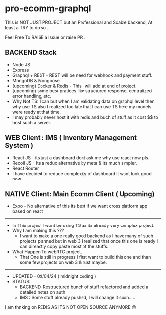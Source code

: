 # pro-ecomm-graphql

This is NOT JUST PROJECT but an Professional and Scable backend, At least a TRY to do so ..

Feel Free To RAISE a Issue or raise PR .

## BACKEND Stack

- Node JS
- Express
- Graphql + REST - REST will be need for webhook and payment stuff.
- MongoDB & Mongoose
- (upcoming) Docker & Redis - This I will add at end of project.
- (upcoming) some best pratices like structured response, centralized error handling, etc.
- Why Not TS: I can but when I am validating data on graphql level then why use TS also I realized too late that I can use TS here my models were ready at that time.
- I may probably never host it with redis and buch of stuff as it cost $$ to host such a server.

## WEB Client : IMS ( Inventory Management System )

- React JS - its just a dashboard dont ask me why use react now pls.
- Recoil JS - Its a redux alternative by meta & its much simpler.
- React Router
- I have decided to reduce complexity of dashboard it wont look good now

## NATIVE Client: Main Ecomm Client ( Upcoming)

- Expo - No alternative of this its best if we want cross platform app based on react

---

- In This project I wont be using TS as its already very complex project.
- Why I am making this ???
  - I want to make a one really good backend as I have many of such projects planned but in web 3 I realized that once this one is ready I can direactly copy paste most of the stuffs.
- What Happen To webRTC project.
  - That One is still in progress I first want to build this one and than some few projects on web 3 & rust maybe.

---

- UPDATED - 09/04/24 ( midnight coding )
- STATUS:
  - BACKEND: Restructured bunch of stuff refactored and added a detailed notes on auth
  - IMS : Some stuff already pushed, I will change it soon.....

I am thnking on REDIS AS ITS NOT OPEN SOURCE ANYMORE 😞
